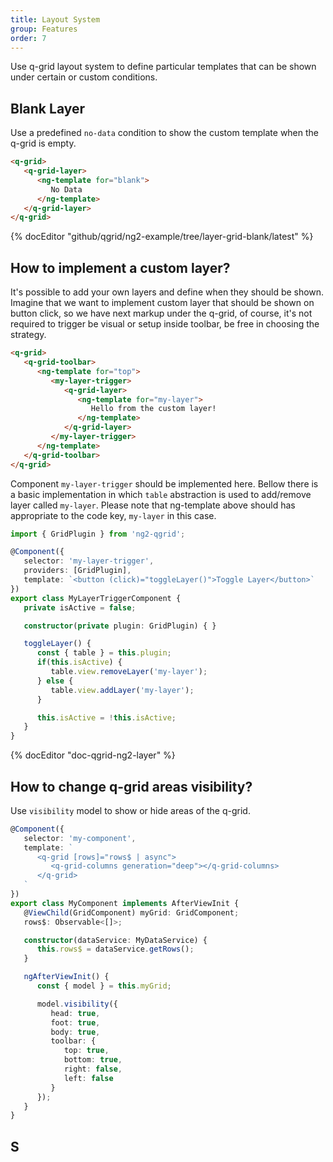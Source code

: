 ```yaml
---
title: Layout System
group: Features
order: 7
---
```


Use q-grid layout system to define particular templates that can be shown under certain or custom conditions.

## Blank Layer

Use a predefined `no-data` condition to show the custom template when the q-grid is empty.

```html
<q-grid>
   <q-grid-layer>
      <ng-template for="blank">
         No Data
      </ng-template>
   </q-grid-layer>
</q-grid>
```

{% docEditor "github/qgrid/ng2-example/tree/layer-grid-blank/latest" %}

## How to implement a custom layer?

It's possible to add your own layers and define when they should be shown. Imagine that we want to implement custom layer that should be shown on button click, so we have next markup under the q-grid, of course, it's not required to trigger be visual or setup inside toolbar, be free in choosing the strategy.

```html
<q-grid>
   <q-grid-toolbar>
      <ng-template for="top">
         <my-layer-trigger>
            <q-grid-layer>
               <ng-template for="my-layer">
                  Hello from the custom layer!
               </ng-template>
            </q-grid-layer>
         </my-layer-trigger>
      </ng-template>
   </q-grid-toolbar>
</q-grid>
```

Component `my-layer-trigger` should be implemented here. Bellow there is a basic implementation in which `table` abstraction is used to add/remove layer called `my-layer`. Please note that ng-template above should has appropriate to the code key, `my-layer` in this case.

```typescript
import { GridPlugin } from 'ng2-qgrid';

@Component({
   selector: 'my-layer-trigger',
   providers: [GridPlugin],
   template: `<button (click)="toggleLayer()">Toggle Layer</button>`
})
export class MyLayerTriggerComponent {
   private isActive = false;

   constructor(private plugin: GridPlugin) { }

   toggleLayer() {
      const { table } = this.plugin;
      if(this.isActive) {
         table.view.removeLayer('my-layer');
      } else {
         table.view.addLayer('my-layer');
      }

      this.isActive = !this.isActive;
   }
}
```

{% docEditor "doc-qgrid-ng2-layer" %}

## How to change q-grid areas visibility?

Use `visibility` model to show or hide areas of the q-grid.

```typescript
@Component({
   selector: 'my-component',
   template: `
      <q-grid [rows]="rows$ | async">
         <q-grid-columns generation="deep"></q-grid-columns>
      </q-grid>
   `
})
export class MyComponent implements AfterViewInit {
   @ViewChild(GridComponent) myGrid: GridComponent;   
   rows$: Observable<[]>;

   constructor(dataService: MyDataService) {
      this.rows$ = dataService.getRows();
   }

   ngAfterViewInit() {
      const { model } = this.myGrid;

      model.visibility({
         head: true,
         foot: true,
         body: true,
         toolbar: {
            top: true,
            bottom: true,
            right: false,
            left: false
         }
      });
   }
}
```

## S